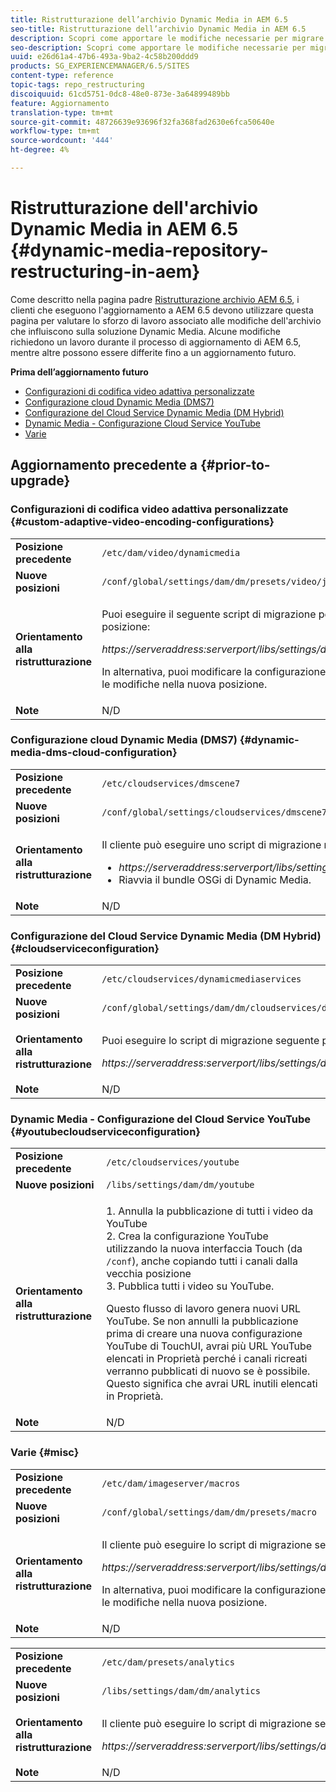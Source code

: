 ```yaml
---
title: Ristrutturazione dell’archivio Dynamic Media in AEM 6.5
seo-title: Ristrutturazione dell’archivio Dynamic Media in AEM 6.5
description: Scopri come apportare le modifiche necessarie per migrare alla nuova struttura dell’archivio in AEM 6.5 per Dynamic Media.
seo-description: Scopri come apportare le modifiche necessarie per migrare alla nuova struttura dell’archivio in AEM 6.5 per Dynamic Media.
uuid: e26d61a4-47b6-493a-9ba2-4c58b200ddd9
products: SG_EXPERIENCEMANAGER/6.5/SITES
content-type: reference
topic-tags: repo_restructuring
discoiquuid: 61cd5751-0dc8-48e0-873e-3a64899489bb
feature: Aggiornamento
translation-type: tm+mt
source-git-commit: 48726639e93696f32fa368fad2630e6fca50640e
workflow-type: tm+mt
source-wordcount: '444'
ht-degree: 4%

---
```



# Ristrutturazione dell&#39;archivio Dynamic Media in AEM 6.5 {#dynamic-media-repository-restructuring-in-aem}

Come descritto nella pagina padre [Ristrutturazione archivio AEM 6.5](/help/sites-deploying/repository-restructuring.md), i clienti che eseguono l&#39;aggiornamento a AEM 6.5 devono utilizzare questa pagina per valutare lo sforzo di lavoro associato alle modifiche dell&#39;archivio che influiscono sulla soluzione Dynamic Media. Alcune modifiche richiedono un lavoro durante il processo di aggiornamento di AEM 6.5, mentre altre possono essere differite fino a un aggiornamento futuro.

**Prima dell’aggiornamento futuro**

* [Configurazioni di codifica video adattiva personalizzate](/help/sites-deploying/dynamicmedia-repository-restructuring-in-aem-6-5.md#custom-adaptive-video-encoding-configurations)
* [Configurazione cloud Dynamic Media (DMS7)](/help/sites-deploying/dynamicmedia-repository-restructuring-in-aem-6-5.md#dynamic-media-dms-cloud-configuration)
* [Configurazione del Cloud Service Dynamic Media (DM Hybrid)](/help/sites-deploying/dynamicmedia-repository-restructuring-in-aem-6-5.md#cloudserviceconfiguration)
* [Dynamic Media - Configurazione Cloud Service YouTube](/help/sites-deploying/dynamicmedia-repository-restructuring-in-aem-6-5.md#youtubecloudserviceconfiguration)
* [Varie](/help/sites-deploying/dynamicmedia-repository-restructuring-in-aem-6-5.md#misc)

## Aggiornamento precedente a {#prior-to-upgrade}

### Configurazioni di codifica video adattiva personalizzate {#custom-adaptive-video-encoding-configurations}

<table>
 <tbody>
  <tr>
   <td><strong>Posizione precedente</strong></td>
   <td><code>/etc/dam/video/dynamicmedia</code></td>
  </tr>
  <tr>
   <td><strong>Nuove posizioni</strong></td>
   <td><code>/conf/global/settings/dam/dm/presets/video/jcr:content</code></td>
  </tr>
  <tr>
   <td><strong>Orientamento alla ristrutturazione</strong></td>
   <td><p>Puoi eseguire il seguente script di migrazione per eseguire la migrazione alla nuova posizione:</p> <p><em>https://serveraddress:serverport/libs/settings/dam/dm/presets.migratedmcontent.json</em></p> <p>In alternativa, puoi modificare la configurazione nell’interfaccia utente AEM e salvare le modifiche nella nuova posizione.</p> </td>
  </tr>
  <tr>
   <td><strong>Note</strong></td>
   <td>N/D<br /> </td>
  </tr>
 </tbody>
</table>

### Configurazione cloud Dynamic Media (DMS7) {#dynamic-media-dms-cloud-configuration}

<table>
 <tbody>
  <tr>
   <td><strong>Posizione precedente</strong></td>
   <td><code>/etc/cloudservices/dmscene7</code></td>
  </tr>
  <tr>
   <td><strong>Nuove posizioni</strong></td>
   <td><code>/conf/global/settings/cloudservices/dmscene7</code></td>
  </tr>
  <tr>
   <td><strong>Orientamento alla ristrutturazione</strong></td>
   <td><p>Il cliente può eseguire uno script di migrazione nella posizione seguente:<br /> </p>
    <ul>
     <li><em>https://serveraddress:serverport/libs/settings/dam/dm/presets.migratedmcontent.json</em></li>
     <li>Riavvia il bundle OSGi di Dynamic Media.</li>
    </ul> </td>
  </tr>
  <tr>
   <td><strong>Note</strong></td>
   <td>N/D</td>
  </tr>
 </tbody>
</table>

### Configurazione del Cloud Service Dynamic Media (DM Hybrid) {#cloudserviceconfiguration}

<table>
 <tbody>
  <tr>
   <td><strong>Posizione precedente</strong></td>
   <td><code>/etc/cloudservices/dynamicmediaservices</code></td>
  </tr>
  <tr>
   <td><strong>Nuove posizioni</strong></td>
   <td><code>/conf/global/settings/dam/dm/cloudservices/dynamicmediaservices</code></td>
  </tr>
  <tr>
   <td><strong>Orientamento alla ristrutturazione</strong></td>
   <td><p>Puoi eseguire lo script di migrazione seguente per allinearlo al modello più recente:</p> <p><em>https://serveraddress:serverport/libs/settings/dam/dm/presets.migratedmcontent.jso</em></p> </td>
  </tr>
  <tr>
   <td><strong>Note</strong></td>
   <td>N/D<br /> </td>
  </tr>
 </tbody>
</table>

### Dynamic Media - Configurazione del Cloud Service YouTube {#youtubecloudserviceconfiguration}

<table>
 <tbody>
  <tr>
   <td><strong>Posizione precedente</strong></td>
   <td><code>/etc/cloudservices/youtube</code></td>
  </tr>
  <tr>
   <td><strong>Nuove posizioni</strong></td>
   <td><code>/libs/settings/dam/dm/youtube</code></td>
  </tr>
  <tr>
   <td><strong>Orientamento alla ristrutturazione</strong></td>
   <td><p>1. Annulla la pubblicazione di tutti i video da YouTube<br /> 2. Crea la configurazione YouTube utilizzando la nuova interfaccia Touch (da <code>/conf</code>), anche copiando tutti i canali dalla vecchia posizione<br /> 3. Pubblica tutti i video su YouTube.</p> <p>Questo flusso di lavoro genera nuovi URL YouTube. Se non annulli la pubblicazione prima di creare una nuova configurazione YouTube di TouchUI, avrai più URL YouTube elencati in Proprietà perché i canali ricreati verranno pubblicati di nuovo se è possibile. Questo significa che avrai URL inutili elencati in Proprietà.</p> </td>
  </tr>
  <tr>
   <td><strong>Note</strong></td>
   <td>N/D<br /> </td>
  </tr>
 </tbody>
</table>

### Varie {#misc}

<table>
 <tbody>
  <tr>
   <td><strong>Posizione precedente</strong></td>
   <td><code>/etc/dam/imageserver/macros</code></td>
  </tr>
  <tr>
   <td><strong>Nuove posizioni</strong></td>
   <td><code>/conf/global/settings/dam/dm/presets/macro</code></td>
  </tr>
  <tr>
   <td><strong>Orientamento alla ristrutturazione</strong></td>
   <td><p>Il cliente può eseguire lo script di migrazione seguente.</p> <p><em>https://serveraddress:serverport/libs/settings/dam/dm/presets.migratedmcontent.json</em></p> <p>In alternativa, puoi modificare la configurazione nell’interfaccia utente AEM e salvare le modifiche nella nuova posizione.</p> </td>
  </tr>
  <tr>
   <td><strong>Note</strong></td>
   <td>N/D</td>
  </tr>
 </tbody>
</table>

<table>
 <tbody>
  <tr>
   <td><strong>Posizione precedente</strong></td>
   <td><code>/etc/dam/presets/analytics</code></td>
  </tr>
  <tr>
   <td><strong>Nuove posizioni</strong></td>
   <td><code>/libs/settings/dam/dm/analytics</code></td>
  </tr>
  <tr>
   <td><strong>Orientamento alla ristrutturazione</strong></td>
   <td><p>Il cliente può eseguire lo script di migrazione seguente.</p> <p><em>https://serveraddress:serverport/libs/settings/dam/dm/presets.migratedmcontent.json</em></p> </td>
  </tr>
  <tr>
   <td><strong>Note</strong></td>
   <td>N/D</td>
  </tr>
 </tbody>
</table>

